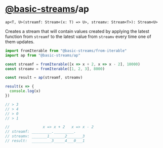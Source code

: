 # [@basic-streams](https://github.com/rpominov/basic-streams)/ap

<!-- doc -->

`ap<T, U>(streamf: Stream<(x: T) => U>, streamv: Stream<T>): Stream<U>`

Creates a stream that will contain values created by applying the latest
function from `streamf` to the latest value from `streamv` every time one of
them updates.

```js
import fromIterable from "@basic-streams/from-iterable"
import ap from "@basic-streams/ap"

const streamf = fromIterable([x => x + 2, x => x - 2], 10000)
const streamv = fromIterable([1, 2, 3], 8000)

const result = ap(streamf, streamv)

result(x => {
  console.log(x)
})

// > 3
// > 4
// > 0
// > 1

//               x => x + 2   x => x - 2
// streamf: _________._________.
// streamv: _______1_______2_______3
// result:  _________3_____4___0___1
```

<!-- docstop -->
